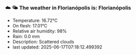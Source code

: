 ### ☁️ 🌤️  The weather in Florianópolis is: Florianópolis

- Temperature: 16.72°C
- On flesh: 17.01°C
- Relative air humidity: 98%
- Rain: 0.0 mm
- Description: Scattered clouds
- last updated: 2025-06-17T07:18:12.499392
